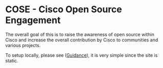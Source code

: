 # COSE - Cisco Open Source Engagement

The overall goal of this is to raise the awareness of open source within Cisco and increase the overall contribution by Cisco to communities and various projects. 

To setup locally, please see ([Guidance](https://github.com/CiscoCloud/COSE/wiki/Guidance)), it is very simple since the site is static.
